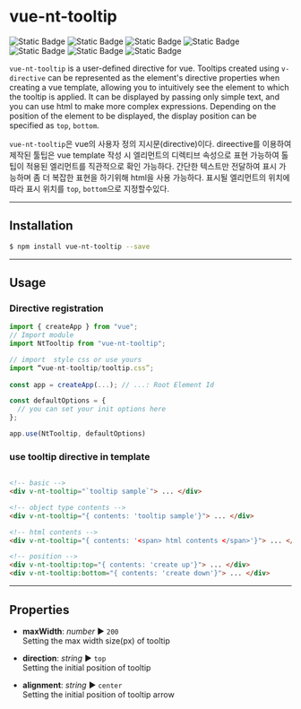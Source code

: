 vue-nt-tooltip
==============

![Static Badge](https://img.shields.io/badge/vue_3-only-%234FC08D?style=for-the-badge)
![Static Badge](https://img.shields.io/badge/javascript-%23F7DF1E?style=for-the-badge)
![Static Badge](https://img.shields.io/badge/html-%23E34F26?style=for-the-badge&logo=html)
![Static Badge](https://img.shields.io/badge/sass-%23CC6699?style=for-the-badge)
![Static Badge](https://img.shields.io/badge/vite-bundler-%23646CFF?style=for-the-badge)
![Static Badge](https://img.shields.io/badge/icon-font_awesome_4.7.0-%23528DD7?style=for-the-badge)
![Static Badge](https://img.shields.io/badge/vue_directive-user_custom_with_vue_3-%234FC08D?style=for-the-badge)


  `vue-nt-tooltip` is a user-defined directive for vue. Tooltips created using `v-directive` can be represented as the element's directive properties when creating a vue template, allowing you to intuitively see the element to which the tooltip is applied. It can be displayed by passing only simple text, and you can use html to make more complex expressions. Depending on the position of the element to be displayed, the display position can be specified as `top`, `bottom`.

  `vue-nt-tooltip`은 vue의 사용자 정의 지시문(directive)이다. direective를 이용하여 제작된 툴팁은 vue template 작성 시 엘리먼트의 디렉티브 속성으로 표현 가능하여 톨팁이 적용된 엘리먼트를 직관적으로 확인 가능하다. 간단한 텍스트만 전달하여 표시 가능하며 좀 더 복잡한 표현을 하기위해 html을 사용 가능하다. 표시될 엘리먼트의 위치에 따라 표시 위치를 `top`, `bottom`으로 지정할수있다.

---
## Installation

```sh
$ npm install vue-nt-tooltip --save
```
---

## Usage

### Directive registration

```javascript
import { createApp } from "vue";
// Import module
import NtTooltip from "vue-nt-tooltip";

// import  style css or use yours
import “vue-nt-tooltip/tooltip.css”;
 
const app = createApp(...); // ...: Root Element Id

const defaultOptions = {
  // you can set your init options here
};

app.use(NtTooltip, defaultOptions)
```
### use tooltip directive in template

```html

<!-- basic --> 
<div v-nt-tooltip="`tooltip sample`"> ... </div>

<!-- object type contents -->
<div v-nt-tooltip="{ contents: 'tooltip sample'}"> ... </div>

<!-- html contents --> 
<div v-nt-tooltip="{ contents: '<span> html contents </span>'}"> ... </div>

<!-- position -->
<div v-nt-tooltip:top="{ contents: 'create up'}"> ... </div>
<div v-nt-tooltip:bottom="{ contents: 'create down'}"> ... </div>

```
---
## Properties

* **maxWidth**: _number_ ▶︎ `200`   
Setting the max width size(px) of tooltip

* **direction**: _string_ ▶︎ `top`   
Setting the initial position of tooltip

* **alignment**: _string_ ▶︎ `center`   
Setting the initial position of tooltip arrow
